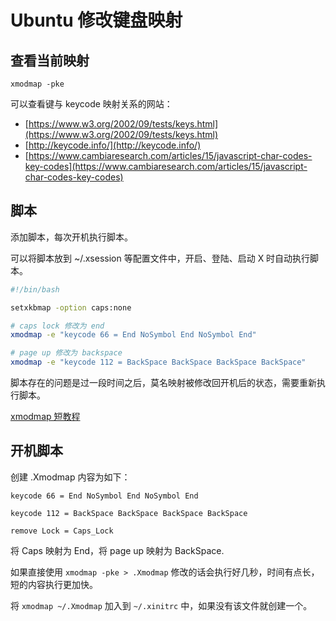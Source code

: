 # Ubuntu 修改键盘映射

## 查看当前映射

```
xmodmap -pke
```

可以查看键与 keycode 映射关系的网站：

- [https://www.w3.org/2002/09/tests/keys.html](https://www.w3.org/2002/09/tests/keys.html)
- [http://keycode.info/](http://keycode.info/)
- [https://www.cambiaresearch.com/articles/15/javascript-char-codes-key-codes](https://www.cambiaresearch.com/articles/15/javascript-char-codes-key-codes)

## 脚本

添加脚本，每次开机执行脚本。

可以将脚本放到 ~/.xsession 等配置文件中，开启、登陆、启动 X 时自动执行脚本。

```bash
#!/bin/bash

setxkbmap -option caps:none

# caps lock 修改为 end
xmodmap -e "keycode 66 = End NoSymbol End NoSymbol End"

# page up 修改为 backspace
xmodmap -e "keycode 112 = BackSpace BackSpace BackSpace BackSpace"
```

脚本存在的问题是过一段时间之后，莫名映射被修改回开机后的状态，需要重新执行脚本。

[xmodmap 短教程](http://xahlee.info/linux/linux_xmodmap_tutorial.html)

## 开机脚本

创建 .Xmodmap 内容为如下：

```vim
keycode 66 = End NoSymbol End NoSymbol End 

keycode 112 = BackSpace BackSpace BackSpace BackSpace

remove Lock = Caps_Lock
```

将 Caps 映射为 End，将 page up 映射为 BackSpace.

如果直接使用 `xmodmap -pke > .Xmodmap` 修改的话会执行好几秒，时间有点长，短的内容执行更加快。

将 `xmodmap ~/.Xmodmap` 加入到 `~/.xinitrc` 中，如果没有该文件就创建一个。
